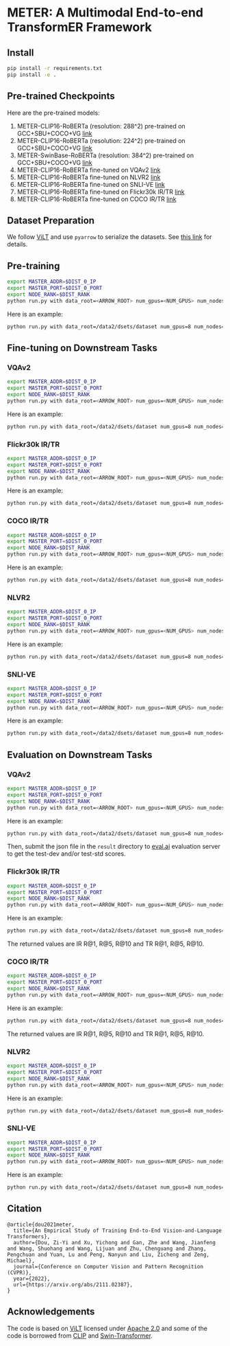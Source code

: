 # METER: A Multimodal End-to-end TransformER Framework

## Install

```bash
pip install -r requirements.txt
pip install -e .
```

## Pre-trained Checkpoints

Here are the pre-trained models:
1. METER-CLIP16-RoBERTa (resolution: 288^2) pre-trained on GCC+SBU+COCO+VG [link](https://github.com/zdou0830/METER/releases/download/checkpoint/meter_clip16_288_roberta_pretrain.ckpt)
2. METER-CLIP16-RoBERTa (resolution: 224^2) pre-trained on GCC+SBU+COCO+VG [link](https://github.com/zdou0830/METER/releases/download/checkpoint2/meter_clip16_224_roberta_pretrain.ckpt)
3. METER-SwinBase-RoBERTa (resolution: 384^2) pre-trained on GCC+SBU+COCO+VG [link](https://github.com/zdou0830/METER/releases/download/checkpoint2/meter_swinbase_384_roberta_pretrain.ckpt)
4. METER-CLIP16-RoBERTa fine-tuned on VQAv2 [link](https://github.com/zdou0830/METER/releases/download/checkpoint/meter_clip16_288_roberta_vqa.ckpt)
5. METER-CLIP16-RoBERTa fine-tuned on NLVR2 [link](https://github.com/zdou0830/METER/releases/download/checkpoint/meter_clip16_288_roberta_nlvr2.ckpt)
6. METER-CLIP16-RoBERTa fine-tuned on SNLI-VE [link](https://github.com/zdou0830/METER/releases/download/checkpoint/meter_clip16_288_roberta_snli.ckpt)
7. METER-CLIP16-RoBERTa fine-tuned on Flickr30k IR/TR [link](https://github.com/zdou0830/METER/releases/download/checkpoint/meter_clip16_288_roberta_flickr.ckpt)
8. METER-CLIP16-RoBERTa fine-tuned on COCO IR/TR [link](https://github.com/zdou0830/METER/releases/download/checkpoint/meter_clip16_288_roberta_coco.ckpt)


## Dataset Preparation

We follow [ViLT](https://github.com/dandelin/ViLT) and use `pyarrow` to serialize the datasets. See [this link](https://github.com/dandelin/ViLT/blob/master/DATA.md) for details.

## Pre-training

```bash
export MASTER_ADDR=$DIST_0_IP
export MASTER_PORT=$DIST_0_PORT
export NODE_RANK=$DIST_RANK
python run.py with data_root=<ARROW_ROOT> num_gpus=<NUM_GPUS> num_nodes=<NUM_NODES> task_mlm_itm_clip_bert per_gpu_batchsize=<BS_FITS_YOUR_GPU> <IMAGE_ENCODER> <TEXT_ENCODER> image_size=<IMAGE_SIZE>
```

Here is an example:
```bash
python run.py with data_root=/data2/dsets/dataset num_gpus=8 num_nodes=1 task_mlm_itm_clip_bert per_gpu_batchsize=32 clip16 text_roberta image_size=288
``` 

## Fine-tuning on Downstream Tasks

### VQAv2

```bash
export MASTER_ADDR=$DIST_0_IP
export MASTER_PORT=$DIST_0_PORT
export NODE_RANK=$DIST_RANK
python run.py with data_root=<ARROW_ROOT> num_gpus=<NUM_GPUS> num_nodes=<NUM_NODES> task_finetune_vqa_clip_bert per_gpu_batchsize=<BS_FITS_YOUR_GPU> load_path=<PRETRAINED_MODEL> <IMAGE_ENCODER> <TEXT_ENCODER> image_size=<IMAGE_SIZE> <IMAGE_AUGMENTATION>
```

Here is an example:
```bash
python run.py with data_root=/data2/dsets/dataset num_gpus=8 num_nodes=1 task_finetune_vqa_clip_bert per_gpu_batchsize=32 load_path=meter_pretrain.ckpt clip16 text_roberta image_size=576 clip_randaug 
``` 

### Flickr30k IR/TR

```bash
export MASTER_ADDR=$DIST_0_IP
export MASTER_PORT=$DIST_0_PORT
export NODE_RANK=$DIST_RANK
python run.py with data_root=<ARROW_ROOT> num_gpus=<NUM_GPUS> num_nodes=<NUM_NODES> task_finetune_irtr_f30k_clip_bert get_recall_metric=False per_gpu_batchsize=<BS_FITS_YOUR_GPU> load_path=<PRETRAINED_MODEL> <IMAGE_ENCODER> <TEXT_ENCODER> image_size=<IMAGE_SIZE> <IMAGE_AUGMENTATION>
```

Here is an example:
```bash
python run.py with data_root=/data2/dsets/dataset num_gpus=8 num_nodes=1 task_finetune_irtr_f30k_clip_bert get_recall_metric=False per_gpu_batchsize=32 load_path=meter_pretrain.ckpt clip16 text_roberta image_size=384 clip_randaug 
``` 

### COCO IR/TR

```bash
export MASTER_ADDR=$DIST_0_IP
export MASTER_PORT=$DIST_0_PORT
export NODE_RANK=$DIST_RANK
python run.py with data_root=<ARROW_ROOT> num_gpus=<NUM_GPUS> num_nodes=<NUM_NODES> task_finetune_irtr_coco_clip_bert get_recall_metric=False per_gpu_batchsize=<BS_FITS_YOUR_GPU> load_path=<PRETRAINED_MODEL> <IMAGE_ENCODER> <TEXT_ENCODER> image_size=<IMAGE_SIZE> <IMAGE_AUGMENTATION>
```

Here is an example:
```bash
python run.py with data_root=/data2/dsets/dataset num_gpus=8 num_nodes=1 task_finetune_irtr_coco_clip_bert get_recall_metric=False per_gpu_batchsize=32 load_path=meter_pretrain.ckpt clip16 text_roberta image_size=384 clip_randaug 
``` 

### NLVR2

```bash
export MASTER_ADDR=$DIST_0_IP
export MASTER_PORT=$DIST_0_PORT
export NODE_RANK=$DIST_RANK
python run.py with data_root=<ARROW_ROOT> num_gpus=<NUM_GPUS> num_nodes=<NUM_NODES>  task_finetune_nlvr2_clip_bert per_gpu_batchsize=<BS_FITS_YOUR_GPU> load_path=<PRETRAINED_MODEL> <IMAGE_ENCODER> <TEXT_ENCODER> image_size=<IMAGE_SIZE> <IMAGE_AUGMENTATION>
```

Here is an example:
```bash
python run.py with data_root=/data2/dsets/dataset num_gpus=8 num_nodes=1  task_finetune_nlvr2_clip_bert per_gpu_batchsize=32 load_path=meter_pretrain.ckpt clip16 text_roberta image_size=288 clip_randaug 
``` 

### SNLI-VE

```bash
export MASTER_ADDR=$DIST_0_IP
export MASTER_PORT=$DIST_0_PORT
export NODE_RANK=$DIST_RANK
python run.py with data_root=<ARROW_ROOT> num_gpus=<NUM_GPUS> num_nodes=<NUM_NODES> task_finetune_snli_clip_bert per_gpu_batchsize=<BS_FITS_YOUR_GPU> load_path=<PRETRAINED_MODEL> <IMAGE_ENCODER> <TEXT_ENCODER> image_size=<IMAGE_SIZE> <IMAGE_AUGMENTATION>
```

Here is an example:
```bash
python run.py with data_root=/data2/dsets/dataset num_gpus=8 num_nodes=1 task_finetune_snli_clip_bert per_gpu_batchsize=8 load_path=meter_pretrain.ckpt clip16 text_roberta image_size=384 clip_randaug 
``` 

## Evaluation on Downstream Tasks

### VQAv2

```bash
export MASTER_ADDR=$DIST_0_IP
export MASTER_PORT=$DIST_0_PORT
export NODE_RANK=$DIST_RANK
python run.py with data_root=<ARROW_ROOT> num_gpus=<NUM_GPUS> num_nodes=<NUM_NODES> task_finetune_vqa_clip_bert per_gpu_batchsize=<BS_FITS_YOUR_GPU> load_path=<PRETRAINED_MODEL> <IMAGE_ENCODER> <TEXT_ENCODER> image_size=<IMAGE_SIZE> test_only=True
```

Here is an example:
```bash
python run.py with data_root=/data2/dsets/dataset num_gpus=8 num_nodes=1 task_finetune_vqa_clip_bert per_gpu_batchsize=32 load_path=meter_vqa.ckpt clip16 text_roberta image_size=576 test_only=True
``` 

Then, submit the json file in the `result` directory to [eval.ai](https://eval.ai/web/challenges/challenge-page/830/overview) evaluation server to get the test-dev and/or test-std scores.


### Flickr30k IR/TR

```bash
export MASTER_ADDR=$DIST_0_IP
export MASTER_PORT=$DIST_0_PORT
export NODE_RANK=$DIST_RANK
python run.py with data_root=<ARROW_ROOT> num_gpus=<NUM_GPUS> num_nodes=<NUM_NODES> task_finetune_irtr_f30k_clip_bert get_recall_metric=True per_gpu_batchsize=<BS_FITS_YOUR_GPU> load_path=<PRETRAINED_MODEL> <IMAGE_ENCODER> <TEXT_ENCODER> image_size=<IMAGE_SIZE> test_only=True
```

Here is an example:
```bash
python run.py with data_root=/data2/dsets/dataset num_gpus=8 num_nodes=1 task_finetune_irtr_f30k_clip_bert get_recall_metric=True per_gpu_batchsize=32 load_path=meter_f30k.ckpt clip16 text_roberta image_size=384 test_only=True
``` 

The returned values are IR R@1, R@5, R@10 and TR R@1, R@5, R@10.

### COCO IR/TR

```bash
export MASTER_ADDR=$DIST_0_IP
export MASTER_PORT=$DIST_0_PORT
export NODE_RANK=$DIST_RANK
python run.py with data_root=<ARROW_ROOT> num_gpus=<NUM_GPUS> num_nodes=<NUM_NODES> task_finetune_irtr_coco_clip_bert get_recall_metric=True per_gpu_batchsize=<BS_FITS_YOUR_GPU> load_path=<PRETRAINED_MODEL> <IMAGE_ENCODER> <TEXT_ENCODER> image_size=<IMAGE_SIZE> test_only=True
```

Here is an example:
```bash
python run.py with data_root=/data2/dsets/dataset num_gpus=8 num_nodes=1 task_finetune_irtr_coco_clip_bert get_recall_metric=True per_gpu_batchsize=32 load_path=meter_coco.ckpt clip16 text_roberta image_size=384 test_only=True
``` 

The returned values are IR R@1, R@5, R@10 and TR R@1, R@5, R@10.

### NLVR2

```bash
export MASTER_ADDR=$DIST_0_IP
export MASTER_PORT=$DIST_0_PORT
export NODE_RANK=$DIST_RANK
python run.py with data_root=<ARROW_ROOT> num_gpus=<NUM_GPUS> num_nodes=<NUM_NODES>  task_finetune_nlvr2_clip_bert per_gpu_batchsize=<BS_FITS_YOUR_GPU> load_path=<PRETRAINED_MODEL> <IMAGE_ENCODER> <TEXT_ENCODER> image_size=<IMAGE_SIZE> test_only=True
```

Here is an example:
```bash
python run.py with data_root=/data2/dsets/dataset num_gpus=8 num_nodes=1  task_finetune_nlvr2_clip_bert per_gpu_batchsize=32 load_path=meter_nlvr2.ckpt clip16 text_roberta image_size=288 test_only=True
``` 

### SNLI-VE

```bash
export MASTER_ADDR=$DIST_0_IP
export MASTER_PORT=$DIST_0_PORT
export NODE_RANK=$DIST_RANK
python run.py with data_root=<ARROW_ROOT> num_gpus=<NUM_GPUS> num_nodes=<NUM_NODES> task_finetune_snli_clip_bert per_gpu_batchsize=<BS_FITS_YOUR_GPU> load_path=<PRETRAINED_MODEL> <IMAGE_ENCODER> <TEXT_ENCODER> image_size=<IMAGE_SIZE> test_only=True
```

Here is an example:
```bash
python run.py with data_root=/data2/dsets/dataset num_gpus=8 num_nodes=1 task_finetune_snli_clip_bert per_gpu_batchsize=8 load_path=meter_snli.ckpt clip16 text_roberta image_size=384 test_only=True
``` 



## Citation

```
@article{dou2021meter,
  title={An Empirical Study of Training End-to-End Vision-and-Language Transformers},
  author={Dou, Zi-Yi and Xu, Yichong and Gan, Zhe and Wang, Jianfeng and Wang, Shuohang and Wang, Lijuan and Zhu, Chenguang and Zhang, Pengchuan and Yuan, Lu and Peng, Nanyun and Liu, Zicheng and Zeng, Michael},
  journal={Conference on Computer Vision and Pattern Recognition (CVPR)},
  year={2022},
  url={https://arxiv.org/abs/2111.02387},
}
```

## Acknowledgements

The code is based on [ViLT](https://github.com/dandelin/ViLT) licensed under [Apache 2.0](https://github.com/dandelin/ViLT/blob/master/LICENSE) and some of the code is borrowed from [CLIP](https://github.com/openai/CLIP) and [Swin-Transformer](https://github.com/microsoft/Swin-Transformer).
